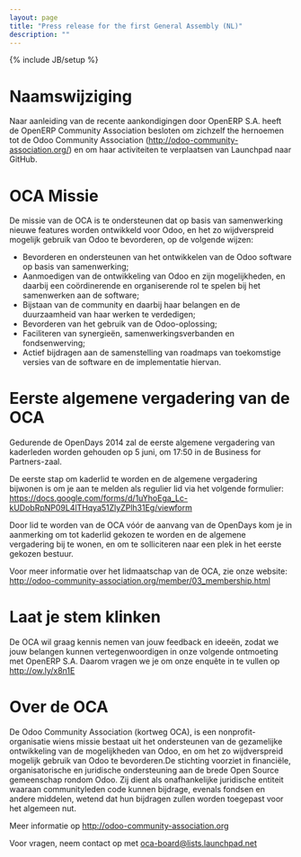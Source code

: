 ```yaml
---
layout: page
title: "Press release for the first General Assembly (NL)"
description: ""
---
```

{% include JB/setup %}

# Naamswijziging

Naar aanleiding van de recente aankondigingen door OpenERP S.A. heeft de OpenERP Community Association besloten om zichzelf the hernoemen tot de Odoo Community Association (<a href="http://odoo-community-association.org">http://odoo-community-association.org/</a>) en om haar activiteiten te verplaatsen van Launchpad naar GitHub.

# OCA Missie

De missie van de OCA is te ondersteunen dat op basis van samenwerking nieuwe features worden ontwikkeld voor Odoo, en het zo wijdverspreid mogelijk gebruik van Odoo te bevorderen, op de volgende wijzen:

+ Bevorderen en ondersteunen van het ontwikkelen van de Odoo software op basis van samenwerking;
+ Aanmoedigen van de ontwikkeling van Odoo en zijn mogelijkheden, en daarbij een coördinerende en organiserende rol te spelen bij het samenwerken aan de software;
+ Bijstaan van de community en daarbij haar belangen en de duurzaamheid van haar werken te verdedigen;
+ Bevorderen van het gebruik van de Odoo-oplossing;
+ Faciliteren van synergieën, samenwerkingsverbanden en fondsenwerving;
+ Actief bijdragen aan de samenstelling van roadmaps van toekomstige versies van de software en de implementatie hiervan.

# Eerste algemene vergadering van de OCA

Gedurende de OpenDays 2014 zal de eerste algemene vergadering van kaderleden worden gehouden op 5 juni, om 17:50 in de Business for Partners-zaal.

De eerste stap om kaderlid te worden en de algemene vergadering bijwonen is om je aan te melden als regulier lid via het volgende formulier: <a href="https://docs.google.com/forms/d/1uYhoEga_Lc-kUDobRpNP09L4lTHqya51ZlyZPlh31Eg/viewform">https://docs.google.com/forms/d/1uYhoEga_Lc-kUDobRpNP09L4lTHqya51ZlyZPlh31Eg/viewform</a>

Door lid te worden van de OCA vóór de aanvang van de OpenDays kom je in aanmerking om tot kaderlid gekozen te worden en de algemene vergadering bij te wonen, en om te solliciteren naar een plek in het eerste gekozen bestuur.

Voor meer informatie over het lidmaatschap van de OCA, zie onze website: <a href="http://odoo-community-association.org/member/03_membership.html">http://odoo-community-association.org/member/03_membership.html</a>

# Laat je stem klinken

De OCA wil graag kennis nemen van jouw feedback en ideeën, zodat we jouw belangen kunnen vertegenwoordigen in onze volgende ontmoeting met OpenERP S.A. Daarom vragen we je om onze enquête in te vullen op <a href="http://ow.ly/x8n1E">http://ow.ly/x8n1E</a>

# Over de OCA

De Odoo Community Association (kortweg OCA), is een nonprofit-organisatie wiens missie bestaat uit het ondersteunen van de gezamelijke ontwikkeling van de mogelijkheden van Odoo, en om het zo wijdverspreid mogelijk gebruik van Odoo te bevorderen.De stichting voorziet in financiële, organisatorische en juridische ondersteuning aan de brede Open Source gemeenschap rondom Odoo. Zij dient als onafhankelijke juridische entiteit waaraan communityleden code kunnen bijdrage, evenals fondsen en andere middelen, wetend dat hun bijdragen zullen worden toegepast voor het algemeen nut.

Meer informatie op <a href="http://odoo-community-association.org">http://odoo-community-association.org</a>

Voor vragen, neem contact op met oca-board@lists.launchpad.net
